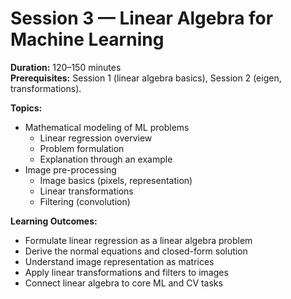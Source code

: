 <!-- Math rendered using GitHub Markdown: use ![](https://render.githubusercontent.com/render/math?math=...) and 

![](https://render.githubusercontent.com/render/math?math=...)

 -->

# Session 3 — Linear Algebra for Machine Learning

**Duration:** 120–150 minutes  
**Prerequisites:** Session 1 (linear algebra basics), Session 2 (eigen, transformations).  

**Topics:**
- Mathematical modeling of ML problems
  - Linear regression overview
  - Problem formulation
  - Explanation through an example
- Image pre-processing
  - Image basics (pixels, representation)
  - Linear transformations
  - Filtering (convolution)

**Learning Outcomes:**
- Formulate linear regression as a linear algebra problem
- Derive the normal equations and closed-form solution
- Understand image representation as matrices
- Apply linear transformations and filters to images
- Connect linear algebra to core ML and CV tasks